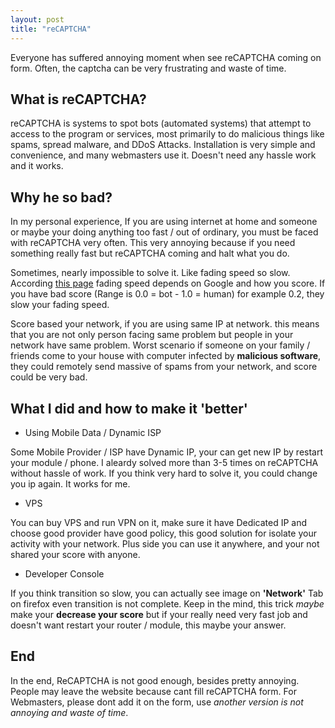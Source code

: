 ```yaml
---
layout: post
title: "reCAPTCHA"
---
```


Everyone has suffered annoying moment when see reCAPTCHA coming on form. Often, the captcha can be very frustrating and waste of time.

## What is reCAPTCHA?
reCAPTCHA is systems to spot bots (automated systems) that attempt to access to the program or services, most primarily to do malicious things like spams, spread malware, and DDoS Attacks. Installation is very simple and convenience, and many webmasters use it. Doesn't need any hassle work and it works.

## Why he so bad?
In my personal experience, If you are using internet at home and someone or maybe your doing anything too fast / out of ordinary, you must be faced with reCAPTCHA very often. This very annoying because if you need something really fast but reCAPTCHA coming and halt what you do.

Sometimes, nearly impossible to solve it. Like fading speed so slow. According [this page](https://superuser.com/questions/1337801/why-is-recaptcha-image-fade-in-out-so-slow) fading speed depends on Google and how you score. If you have bad score (Range is 0.0 = bot - 1.0 = human) for example 0.2, they slow your fading speed.

Score based your network, if you are using same IP at network. this means that you are not only person facing same problem but people in your network have same problem. Worst scenario if someone on your family / friends come to your house with computer infected by **malicious software**, they could remotely send massive of spams from your network, and score could be very bad.

## What I did and how to make it 'better'
- Using Mobile Data / Dynamic ISP

Some Mobile Provider / ISP have Dynamic IP, your can get new IP by restart your module / phone. I aleardy solved more than 3-5 times on reCAPTCHA without hassle of work. If you think very hard to solve it, you could change you ip again. It works for me.

- VPS

You can buy VPS and run VPN on it, make sure it have Dedicated IP and choose good provider have good policy, this good solution for isolate your activity with your network. Plus side you can use it anywhere, and your not shared your score with anyone.

- Developer Console

If you think transition so slow, you can actually see image on **'Network'** Tab on firefox even transition is not complete. Keep in the mind, this trick *maybe* make your **decrease your score** but if your really need very fast job and doesn't want restart your router / module, this maybe your answer.

## End
In the end, ReCAPTCHA is not good enough, besides pretty annoying. People may leave the website because cant fill reCAPTCHA form. For Webmasters, please dont add it on the form, use *another version is not annoying and waste of time*. 

